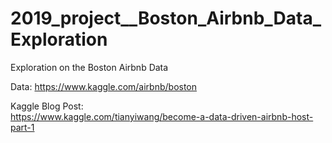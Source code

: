 # 2019_project__Boston_Airbnb_Data_Exploration
Exploration on the Boston Airbnb Data

Data:
https://www.kaggle.com/airbnb/boston

Kaggle Blog Post: 
<br>https://www.kaggle.com/tianyiwang/become-a-data-driven-airbnb-host-part-1

